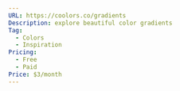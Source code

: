 ```yaml
---
URL: https://coolors.co/gradients
Description: explore beautiful color gradients
Tag:
  - Colors
  - Inspiration
Pricing:
  - Free
  - Paid
Price: $3/month
---
```

